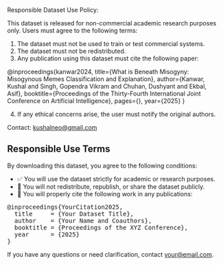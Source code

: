 Responsible Dataset Use Policy:

This dataset is released for non-commercial academic research purposes only.
Users must agree to the following terms:

1. The dataset must not be used to train or test commercial systems.
2. The dataset must not be redistributed.
3. Any publication using this dataset must cite the following paper:

@inproceedings{kanwar2024,
  title={What is Beneath Misogyny: Misogynous Memes Classification and Explanation},
  author={Kanwar, Kushal and Singh, Gopendra Vikram and Chuhan, Dushyant and Ekbal, Asif},
  booktitle={Proceedings of the Thirty-Fourth International Joint Conference on Artificial Intelligence},
  pages={},
  year={2025}
}

4. If any ethical concerns arise, the user must notify the original authors.

Contact: kushalneo@gmail.com

<!-- Add this above or below the download link in thanks.html -->
<h2>Responsible Use Terms</h2>
<p>By downloading this dataset, you agree to the following conditions:</p>
<ul>
  <li>✅ You will use the dataset strictly for academic or research purposes.</li>
  <li>🚫 You will not redistribute, republish, or share the dataset publicly.</li>
  <li>📖 You will properly cite the following work in any publications:</li>
</ul>

<pre>
@inproceedings{YourCitation2025,
  title     = {Your Dataset Title},
  author    = {Your Name and Coauthors},
  booktitle = {Proceedings of the XYZ Conference},
  year      = {2025}
}
</pre>

<p>If you have any questions or need clarification, contact <a href="mailto:your@email.com">your@email.com</a>.</p>

